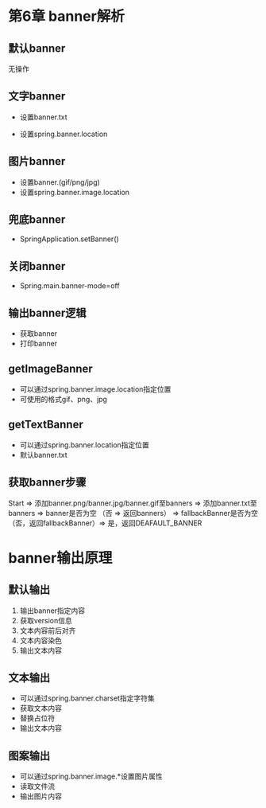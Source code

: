 # 第6章 banner解析 

## 默认banner

无操作

## 文字banner

- 设置banner.txt

- 设置spring.banner.location

## 图片banner

- 设置banner.(gif/png/jpg)
- 设置spring.banner.image.location

## 兜底banner

- SpringApplication.setBanner()

## 关闭banner

- Spring.main.banner-mode=off 

## 输出banner逻辑

- 获取banner
- 打印banner

## getImageBanner

- 可以通过spring.banner.image.location指定位置
- 可使用的格式gif、png、jpg

## getTextBanner

- 可以通过spring.banner.location指定位置
- 默认banner.txt

## 获取banner步骤

Start => 添加banner.png/banner.jpg/banner.gif至banners => 添加banner.txt至banners => banner是否为空 （否 => 返回banners） => fallbackBanner是否为空（否，返回fallbackBanner）=> 是，返回DEAFAULT_BANNER



# banner输出原理

## 默认输出

1. 输出banner指定内容
2. 获取version信息
3. 文本内容前后对齐
4. 文本内容染色
5. 输出文本内容

## 文本输出

- 可以通过spring.banner.charset指定字符集
- 获取文本内容
- 替换占位符
- 输出文本内容

## 图案输出

- 可以通过spring.banner.image.*设置图片属性
- 读取文件流
- 输出图片内容

